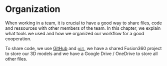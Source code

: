 # Organization

When working in a team, it is crucial to have a good way to share files, code and ressources
with other members of the team. In this chapter, we explain what tools we used and how
we organized our workflow for a good cooperation.

To share code, we use [GitHub](https://github.com/Ecam-Eurobot) and [`git`](https://git-scm.com/),
we have a shared Fusion360 project to store our 3D models and we have a Google Drive / OneDrive to
store all other files.